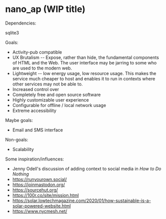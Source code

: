 # nano_ap (WIP title)

Dependencies:

sqlite3

Goals:

* Activity-pub compatible
* UX Brutalism -- Expose, rather than hide, the fundamental components of HTML and the Web. The user interface may be jarring to some who are used to the modern web.
* Lightweight -- low energy usage, low resource usage. This makes the service much cheaper to host and enables it to run in contexts where other services may not be able to.
* Increased control over
* Completely free and open source software
* Highly customizable user experience
* Configurable for offline / local network usage
* Extreme accessibility 

Maybe goals:
* Email and SMS interface


Non-goals:
* Scalability


Some inspiration/influences:

* Jenny Odell's discussion of adding context to social media in *How to Do Nothing*
* https://runyourown.social/
* https://joinmastodon.org/
* https://sourcehut.org/    
* https://100r.co/site/mission.html
* https://solar.lowtechmagazine.com/2020/01/how-sustainable-is-a-solar-powered-website.html
* https://www.nycmesh.net/

